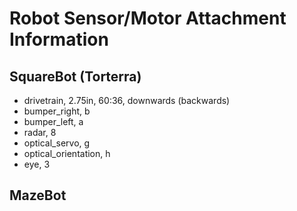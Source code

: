 # Robot Sensor/Motor Attachment Information

## SquareBot (Torterra)
- drivetrain, 2.75in, 60:36, downwards (backwards)
- bumper_right, b
- bumper_left, a
- radar, 8
- optical_servo, g
- optical_orientation, h
- eye, 3

## MazeBot
